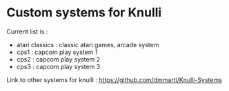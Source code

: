 # Custom systems for Knulli

Current list is :
* atari classics : classic atari games, arcade system
* cps1 : capcom play system 1
* cps2 : capcom play system 2
* cps3 : capcom play system 3

Link to other systems for knulli : https://github.com/dmmarti/Knulli-Systems
